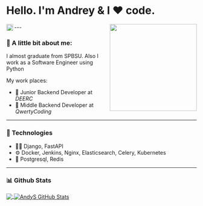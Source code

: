<h1>Hello. I'm Andrey & I ❤️ code.</h1>
<a href='https://www.linkedin.com/in/andrey-ageev-999023228/'><img align='left' alt="linkedin" src="https://raw.githubusercontent.com/rahul-jha98/rahul-jha98/561d474902b59c7429ec22bb73e225696c27b202/assets/linkedin.svg" height='18px'/></a>  
<img align='right' src="https://media.giphy.com/media/M9gbBd9nbDrOTu1Mqx/giphy.gif" width="230">
---

<h3>📝 A little bit about me: </h3>

I almost graduate from SPBSU. Also I work as a Software Engineer using Python 

My work places:
- 💼 Junior Backend Developer at _DEERC_
- 💼 Middle Backend Developer at _QwertyCoding_
---

### 🔧 Technologies
- 👨‍💻 Django, FastAPI  
-  ⚙️ Docker, Jenkins, Nginx, Elasticsearch, Celery, Kubernetes  
-  💽 Postgresql, Redis  
---


### 📊 Github Stats
<a href='https://github.com/AndyS1mpson/github-stats-transparent'>
  <img align="center" src="https://github-readme-stats.vercel.app/api/top-langs/?username=AndyS1mpson&hide=jupyter%20notebook,css,html,c%23,javascript,typescript,scss,cuda,c%2B%2B&layout=compact&theme=radical" />
</a>
<a href='https://github.com/AndyS1mpson/github-stats-transparent'>
  <img align="center" src="https://github-readme-stats.vercel.app/api?username=AndyS1mpson&show_icons=true&hide_border=true&theme=radical" alt="AndyS GitHub Stats"/>
</a>
